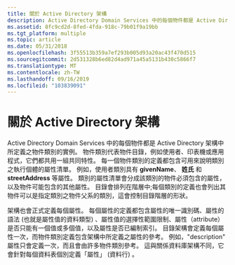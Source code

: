 ```yaml
---
title: 關於 Active Directory 架構
description: Active Directory Domain Services 中的每個物件都是 Active Directory 架構中所定義之物件類別的實例。
ms.assetid: 8fc9cd2d-8fed-4fda-918c-79b01f9a19bb
ms.tgt_platform: multiple
ms.topic: article
ms.date: 05/31/2018
ms.openlocfilehash: 3f55513b359a7ef293b005d93a20ac43f470d515
ms.sourcegitcommit: 2d531328b6ed82d4ad971a45a5131b430c5866f7
ms.translationtype: MT
ms.contentlocale: zh-TW
ms.lasthandoff: 09/16/2019
ms.locfileid: "103839091"
---
```

# <a name="about-the-active-directory-schema"></a>關於 Active Directory 架構

Active Directory Domain Services 中的每個物件都是 Active Directory 架構中所定義之物件類別的實例。 物件類別代表物件目錄，例如使用者、印表機或應用程式，它們都共用一組共同特性。 每一個物件類別的定義都包含可用來說明類別之執行個體的屬性清單。 例如，使用者類別具有 **givenName**、 **姓氏** 和 **streetAddress** 等屬性。 類別的屬性清單會分成該類別的物件必須包含的屬性，以及物件可能包含的其他屬性。 目錄會排列在階層中;每個類別的定義也會列出其物件可以是指定類別之物件父系的類別，這會控制目錄階層的形狀。

架構也會正式定義每個屬性。 每個屬性的定義都包含屬性的唯一識別碼、屬性的語法 (也就是屬性值的資料類型) 、屬性值的選擇性範圍限制、屬性（attribute）是否只能有一個值或多個值，以及屬性是否已編制索引。 目錄架構會定義每個屬性一次，而物件類別定義包含架構中所定義之屬性的參考。 例如，"description" 屬性只會定義一次，而且會由許多物件類別參考。 這與關係資料庫架構不同，它會針對每個資料表個別定義「屬性」 (資料行) 。

 

 




